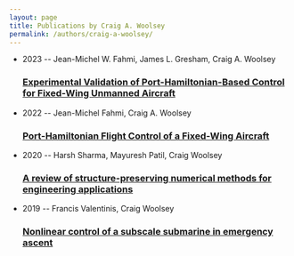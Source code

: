 ```yaml
---
layout: page
title: Publications by Craig A. Woolsey
permalink: /authors/craig-a-woolsey/
---
```


<ul class="post-list">
<li><span class='post-meta'>2023 -- Jean-Michel W. Fahmi, James L. Gresham, Craig A. Woolsey</span><h3><a class='post-link' href='../../experimental-validation-of-port-hamiltonian-based-control-for-fixed-wing-unmanned-aircraft'>Experimental Validation of Port-Hamiltonian-Based Control for Fixed-Wing Unmanned Aircraft</a></h3></li>
<li><span class='post-meta'>2022 -- Jean-Michel Fahmi, Craig A. Woolsey</span><h3><a class='post-link' href='../../port-hamiltonian-flight-control-of-a-fixed-wing-aircraft'>Port-Hamiltonian Flight Control of a Fixed-Wing Aircraft</a></h3></li>
<li><span class='post-meta'>2020 -- Harsh Sharma, Mayuresh Patil, Craig Woolsey</span><h3><a class='post-link' href='../../a-review-of-structure-preserving-numerical-methods-for-engineering-applications'>A review of structure-preserving numerical methods for engineering applications</a></h3></li>
<li><span class='post-meta'>2019 -- Francis Valentinis, Craig Woolsey</span><h3><a class='post-link' href='../../nonlinear-control-of-a-subscale-submarine-in-emergency-ascent'>Nonlinear control of a subscale submarine in emergency ascent</a></h3></li>

</ul>
